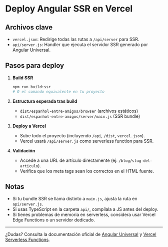 # Deploy Angular SSR en Vercel

## Archivos clave
- `vercel.json`: Redirige todas las rutas a `/api/server` para SSR.
- `api/server.js`: Handler que ejecuta el servidor SSR generado por Angular Universal.

## Pasos para deploy

1. **Build SSR**
   ```bash
   npm run build:ssr
   # O el comando equivalente en tu proyecto
   ```

2. **Estructura esperada tras build**
   - `dist/espanhol-entre-amigos/browser` (archivos estáticos)
   - `dist/espanhol-entre-amigos/server/main.js` (SSR bundle)

3. **Deploy a Vercel**
   - Sube todo el proyecto (incluyendo `/api`, `/dist`, `vercel.json`).
   - Vercel usará `/api/server.js` como serverless function para SSR.

4. **Validación**
   - Accede a una URL de artículo directamente (ej: `/blog/slug-del-articulo`).
   - Verifica que los meta tags sean los correctos en el HTML fuente.

## Notas
- Si tu bundle SSR se llama distinto a `main.js`, ajusta la ruta en `api/server.js`.
- Si usas TypeScript en la carpeta `api/`, compílala a JS antes del deploy.
- Si tienes problemas de memoria en serverless, considera usar Vercel Edge Functions o un servidor dedicado.

---

¿Dudas? Consulta la documentación oficial de [Angular Universal](https://angular.dev/guide/ssr) y [Vercel Serverless Functions](https://vercel.com/docs/functions/serverless-functions/introduction).
